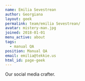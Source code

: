 ```yaml
---
name: Emilia Sevestrean
author: Georgiana
layout: geek
permalink: team/emilia Sevestrean/
avatar: mistery-man.jpg
joined: 2018-01-01
menu_active: about
tags:
  - manual QA
position: Manual QA
email: emilia@tekkie.us
html_id: page-geek
---
```

Our social media crafter.
